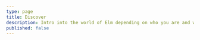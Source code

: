 ```yaml
---
type: page
title: Discover
description: Intro into the world of Elm depending on who you are and what you're after.
published: false
---
```



<view module="Templates.FindYourPath" />
